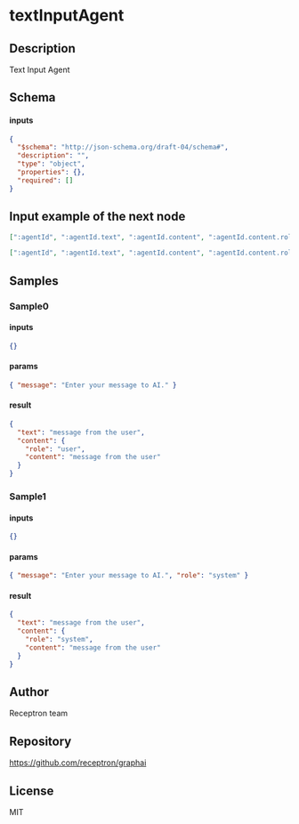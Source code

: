 # textInputAgent

## Description

Text Input Agent

## Schema

#### inputs

```json
{
  "$schema": "http://json-schema.org/draft-04/schema#",
  "description": "",
  "type": "object",
  "properties": {},
  "required": []
}
```

## Input example of the next node

```json
[":agentId", ":agentId.text", ":agentId.content", ":agentId.content.role", ":agentId.content.content"]
```

```json
[":agentId", ":agentId.text", ":agentId.content", ":agentId.content.role", ":agentId.content.content"]
```

## Samples

### Sample0

#### inputs

```json
{}
```

#### params

```json
{ "message": "Enter your message to AI." }
```

#### result

```json
{
  "text": "message from the user",
  "content": {
    "role": "user",
    "content": "message from the user"
  }
}
```

### Sample1

#### inputs

```json
{}
```

#### params

```json
{ "message": "Enter your message to AI.", "role": "system" }
```

#### result

```json
{
  "text": "message from the user",
  "content": {
    "role": "system",
    "content": "message from the user"
  }
}
```

## Author

Receptron team

## Repository

https://github.com/receptron/graphai

## License

MIT
